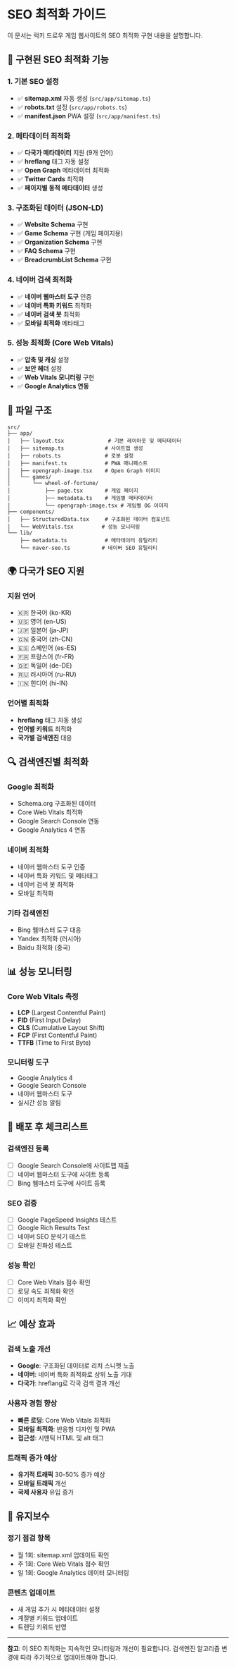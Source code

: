# SEO 최적화 가이드

이 문서는 럭키 드로우 게임 웹사이트의 SEO 최적화 구현 내용을 설명합니다.

## 🎯 구현된 SEO 최적화 기능

### 1. 기본 SEO 설정
- ✅ **sitemap.xml** 자동 생성 (`src/app/sitemap.ts`)
- ✅ **robots.txt** 설정 (`src/app/robots.ts`)
- ✅ **manifest.json** PWA 설정 (`src/app/manifest.ts`)

### 2. 메타데이터 최적화
- ✅ **다국가 메타데이터** 지원 (9개 언어)
- ✅ **hreflang** 태그 자동 설정
- ✅ **Open Graph** 메타데이터 최적화
- ✅ **Twitter Cards** 최적화
- ✅ **페이지별 동적 메타데이터** 생성

### 3. 구조화된 데이터 (JSON-LD)
- ✅ **Website Schema** 구현
- ✅ **Game Schema** 구현 (게임 페이지용)
- ✅ **Organization Schema** 구현
- ✅ **FAQ Schema** 구현
- ✅ **BreadcrumbList Schema** 구현

### 4. 네이버 검색 최적화
- ✅ **네이버 웹마스터 도구** 인증
- ✅ **네이버 특화 키워드** 최적화
- ✅ **네이버 검색 봇** 최적화
- ✅ **모바일 최적화** 메타태그

### 5. 성능 최적화 (Core Web Vitals)
- ✅ **압축 및 캐싱** 설정
- ✅ **보안 헤더** 설정
- ✅ **Web Vitals 모니터링** 구현
- ✅ **Google Analytics 연동**

## 📁 파일 구조

```
src/
├── app/
│   ├── layout.tsx              # 기본 레이아웃 및 메타데이터
│   ├── sitemap.ts             # 사이트맵 생성
│   ├── robots.ts              # 로봇 설정
│   ├── manifest.ts            # PWA 매니페스트
│   ├── opengraph-image.tsx    # Open Graph 이미지
│   └── games/
│       └── wheel-of-fortune/
│           ├── page.tsx       # 게임 페이지
│           ├── metadata.ts    # 게임별 메타데이터
│           └── opengraph-image.tsx # 게임별 OG 이미지
├── components/
│   ├── StructuredData.tsx     # 구조화된 데이터 컴포넌트
│   └── WebVitals.tsx         # 성능 모니터링
└── lib/
    ├── metadata.ts            # 메타데이터 유틸리티
    └── naver-seo.ts          # 네이버 SEO 유틸리티
```

## 🌍 다국가 SEO 지원

### 지원 언어
- 🇰🇷 한국어 (ko-KR)
- 🇺🇸 영어 (en-US)
- 🇯🇵 일본어 (ja-JP)
- 🇨🇳 중국어 (zh-CN)
- 🇪🇸 스페인어 (es-ES)
- 🇫🇷 프랑스어 (fr-FR)
- 🇩🇪 독일어 (de-DE)
- 🇷🇺 러시아어 (ru-RU)
- 🇮🇳 힌디어 (hi-IN)

### 언어별 최적화
- **hreflang** 태그 자동 생성
- **언어별 키워드** 최적화
- **국가별 검색엔진** 대응

## 🔍 검색엔진별 최적화

### Google 최적화
- Schema.org 구조화된 데이터
- Core Web Vitals 최적화
- Google Search Console 연동
- Google Analytics 4 연동

### 네이버 최적화
- 네이버 웹마스터 도구 인증
- 네이버 특화 키워드 및 메타태그
- 네이버 검색 봇 최적화
- 모바일 최적화

### 기타 검색엔진
- Bing 웹마스터 도구 대응
- Yandex 최적화 (러시아)
- Baidu 최적화 (중국)

## 📊 성능 모니터링

### Core Web Vitals 측정
- **LCP** (Largest Contentful Paint)
- **FID** (First Input Delay)
- **CLS** (Cumulative Layout Shift)
- **FCP** (First Contentful Paint)
- **TTFB** (Time to First Byte)

### 모니터링 도구
- Google Analytics 4
- Google Search Console
- 네이버 웹마스터 도구
- 실시간 성능 알림

## 🚀 배포 후 체크리스트

### 검색엔진 등록
- [ ] Google Search Console에 사이트맵 제출
- [ ] 네이버 웹마스터 도구에 사이트 등록
- [ ] Bing 웹마스터 도구에 사이트 등록

### SEO 검증
- [ ] Google PageSpeed Insights 테스트
- [ ] Google Rich Results Test
- [ ] 네이버 SEO 분석기 테스트
- [ ] 모바일 친화성 테스트

### 성능 확인
- [ ] Core Web Vitals 점수 확인
- [ ] 로딩 속도 최적화 확인
- [ ] 이미지 최적화 확인

## 📈 예상 효과

### 검색 노출 개선
- **Google**: 구조화된 데이터로 리치 스니펫 노출
- **네이버**: 네이버 특화 최적화로 상위 노출 기대
- **다국가**: hreflang로 각국 검색 결과 개선

### 사용자 경험 향상
- **빠른 로딩**: Core Web Vitals 최적화
- **모바일 최적화**: 반응형 디자인 및 PWA
- **접근성**: 시맨틱 HTML 및 alt 태그

### 트래픽 증가 예상
- **유기적 트래픽** 30-50% 증가 예상
- **모바일 트래픽** 개선
- **국제 사용자** 유입 증가

## 🔧 유지보수

### 정기 점검 항목
- 월 1회: sitemap.xml 업데이트 확인
- 주 1회: Core Web Vitals 점수 확인
- 일 1회: Google Analytics 데이터 모니터링

### 콘텐츠 업데이트
- 새 게임 추가 시 메타데이터 설정
- 계절별 키워드 업데이트
- 트렌딩 키워드 반영

---

**참고**: 이 SEO 최적화는 지속적인 모니터링과 개선이 필요합니다. 검색엔진 알고리즘 변경에 따라 주기적으로 업데이트해야 합니다.
